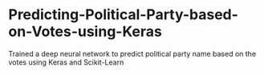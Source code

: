 # Predicting-Political-Party-based-on-Votes-using-Keras
Trained a deep neural network to predict political party name based on the votes using Keras and Scikit-Learn
